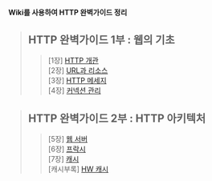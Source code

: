 #### Wiki를 사용하여 HTTP 완벽가이드 정리



>## HTTP 완벽가이드 1부 : 웹의 기초  
>>[1장] [HTTP 개관](https://github.com/m3252/http-definitive-guide/wiki/HTTP-%EC%99%84%EB%B2%BD-%EA%B0%80%EC%9D%B4%EB%93%9C-1%EB%B6%80-%5B1%EC%9E%A5-HTTP-%EA%B0%9C%EA%B4%80%5D)  
>>[2장] [URL과 리소스](https://github.com/m3252/http-definitive-guide/wiki/HTTP-%EC%99%84%EB%B2%BD-%EA%B0%80%EC%9D%B4%EB%93%9C-1%EB%B6%80-%5B2%EC%9E%A5-URL%EA%B3%BC-%EB%A6%AC%EC%86%8C%EC%8A%A4%5D)  
>>[3장] [HTTP 메세지](https://github.com/m3252/http-definitive-guide/wiki/HTTP-%EC%99%84%EB%B2%BD-%EA%B0%80%EC%9D%B4%EB%93%9C-1%EB%B6%80-%5B3%EC%9E%A5-HTTP-%EB%A9%94%EC%84%B8%EC%A7%80%5D)  
>>[4장] [커넥션 관리](https://github.com/m3252/http-definitive-guide/wiki/HTTP-%EC%99%84%EB%B2%BD-%EA%B0%80%EC%9D%B4%EB%93%9C-1%EB%B6%80-%5B4%EC%9E%A5-%EC%BB%A4%EB%84%A5%EC%85%98-%EA%B4%80%EB%A6%AC%5D)  

>## HTTP 완벽가이드 2부 : HTTP 아키텍처  
>>[5장] [웹 서버](https://github.com/m3252/http-definitive-guide/wiki/HTTP-%EC%99%84%EB%B2%BD-%EA%B0%80%EC%9D%B4%EB%93%9C-2%EB%B6%80-%5B5%EC%9E%A5-%EC%9B%B9-%EC%84%9C%EB%B2%84%5D)  
>>[6장] [프락시](https://github.com/m3252/http-definitive-guide/wiki/HTTP-%EC%99%84%EB%B2%BD-%EA%B0%80%EC%9D%B4%EB%93%9C-2%EB%B6%80-%5B6%EC%9E%A5-%ED%94%84%EB%9D%BD%EC%8B%9C%5D)  
>>[7장] [캐시](https://github.com/m3252/http-definitive-guide/wiki/HTTP-%EC%99%84%EB%B2%BD-%EA%B0%80%EC%9D%B4%EB%93%9C-2%EB%B6%80-%5B7%EC%9E%A5-%EC%BA%90%EC%8B%9C%5D)  
>>[캐시부록] [HW 캐시](https://github.com/m3252/http-definitive-guide/wiki/%EC%BA%90%EC%8B%9C-%EB%B6%80%EB%A1%9D-%5BHW-Cache%5D)  
